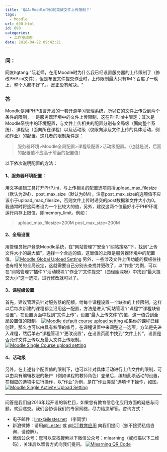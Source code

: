```yaml
---
title: 'Q&A:Moodle中如何突破文件上传限制？'
tags:
  - Moodle
url: 690.html
id: 690
categories:
  - 工作室动态
date: 2016-04-22 09:42:21
---
```


### 问：

网友hgtang:"阮老师，在用Moodle时为什么我已经设置服务器的上传限制了（修改PHP.ini文件），但是布置文件提交作业时，上传限制最大只有1M？百度了一晚上，整个人都不好了。。反正没有解决。"

### 答

Moodle是用PHP语言开发的一套开源学习管理系统，所以它的文件上传受到两个条件的限制，一是服务器环境中的文件上传限制，这在PHP.ini中限定；其次是Moodle系统中的环境配置，与文件上传相关的配置分别有全局级（面向整个系统）、课程级（面向所在课程）以及活动级（仅限向涉及文件上传的具体活动，例如作业）的配置。这几者的限制条件是：

> 服务器环境>Moodle全局配置>课程级配置>活动级配置。（也就是说，后面的配置值不应高于前面的配置值）

以下依次说明配置的方法：

#### 1、服务器环境配置：

用文字编辑工具打开PHP.ini，与上传相关的配置选项包括upload\_max\_filesize（默认为2M）、post\_max\_size（默认为8M），注意post\_max\_size的选项值不应该小于upload\_max\_filesize，否则文件上传时递交的post数据和文件大小为0。我通常时将这两者设为一个比较大的值，另外，建议这两个值最好小于PHP环境运行内存上限值，即memory_limit。例如：

> upload\_max\_filesize=200M post\_max\_size=200M

#### 2、全局设置

用管理员帐户登录Moodle系统，在“网站管理”/“安全”/“网站策略”下，找到“上传文件大小的最大值”，选择一个合适的值，这里值的上限是服务器环境中的配置值。 [![Moodle Global Upload Setting](http://www.ilester.net/wp-content/uploads/2016/04/system-1024x179.png)](http://www.ilester.net/wp-content/uploads/2016/04/system.png) 另外，一些涉及文件上传功能的模板往往也有相关的全局设定，这就需要自己分别去查找并更改了，以“作业”为例，可以在“网站管理”/“插件”/“活动模块”/“作业”/“文件提交”（曲径幽深呀）中找到“最大提交大小”这一选项，进行修改就可以了。

#### 3、课程级设置

首先，建议管理员针对服务器的配额，给每个课程设置一个缺省的上传限制，这样以后每次新建的课程都会沿用这一配置，方法是进入“网站管理”/“课程”/“课程缺省设置”，在设置页面中找到“文件上传”，设置“最大上传文件”的值，这一值受到全局设置值的限制。 [![Moodle default course upload setting](http://www.ilester.net/wp-content/uploads/2016/04/Moodle_Default_CourseUpload-300x60.png)](http://www.ilester.net/wp-content/uploads/2016/04/Moodle_Default_CourseUpload.png) 如果你的课程已经创建，那么也可以由具有权限的帐号，在课程设置中来调整这一选项。方法是先进入课程，然后单击“课程管理”/“更改设置”，在设置页面中找到“文件上传”，设置是否允许文件上传以及最大文件上传限制。 [![Moodle Single Course upload setting](http://www.ilester.net/wp-content/uploads/2016/04/Moodle_SingleCourse_uploadSetting-300x207.png)](http://www.ilester.net/wp-content/uploads/2016/04/Moodle_SingleCourse_uploadSetting.png)

#### 4、活动级

另外，在上述各个配置值的限制下，也可以针对具体活动进行上传文件的限制，可以由具有编辑权限的帐户（例如课程的教师角色）登录后，编辑此项活动的设置，在相应的选项中进行操作，以“作业”为例，是在“作业类型”选项卡下操作，如图。 [![Moodle Single Activity Upload Setting](http://www.ilester.net/wp-content/uploads/2016/04/Moodle_Activity_upload_setting-300x203.png)](http://www.ilester.net/wp-content/uploads/2016/04/Moodle_Activity_upload_setting.png)

* * *

问答是我们自2016年起开设的新栏目，如果您有教育信息化应用方面的疑惑与问题，欢迎递交。我们会协调我们的专家网络，尽力给您解答。咨询方式：

*   电子邮件：limx@ilester.net （李同学）
*   新浪微博：请用[@iLester](http://weibo.com/zjlester) 或 [@ICT教育应用](http://weibo.com/TechStar?is_all=1) 向我们提问（恕不接受私信咨询，请谅解）。
*   微信公众号：您可以查找搜索以下微信公众号：mlearning（或扫描以下二维码），关注后以留言方式向我们提问。 [![Mlearning QR Code](http://www.ilester.net/wp-content/uploads/2016/04/qrcode_for_gh_183840cb2661_258.jpg)](http://www.ilester.net/wp-content/uploads/2016/04/qrcode_for_gh_183840cb2661_258.jpg)